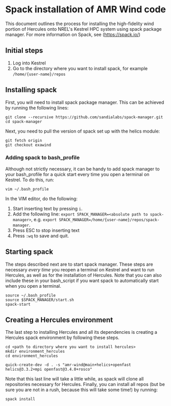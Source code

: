 # Spack installation of AMR Wind code
This document outlines the process for installing the high-fidelity wind portion of Hercules onto NREL's Kestrel HPC system using spack package manager. For more information on Spack, see (https://spack.io/)

## Initial steps
1. Log into Kestrel
2. Go to the directory where you want to install spack, for example `/home/{user-name}/repos`

## Installing spack
First, you will need to install spack package manager. This can be achieved by running the following lines:

```
git clone --recursive https://github.com/sandialabs/spack-manager.git
cd spack-manager
```

Next, you need to pull the version of spack set up with the helics module:

```
git fetch origin
git checkout exawind
```

### Adding spack to bash_profile
Although not strictly necessary, it can be handy to add spack manager to your bash_profile for a quick start every time you open a terminal on Kestrel. To do this, run:

```
vim ~/.bash_profile
```

In the VIM editor, do the following:
1. Start inserting text by pressing `i`.
2. Add the following line: `export SPACK_MANAGER=<absolute path to spack-manager>`, e.g. `export SPACK_MANAGER=/home/{user-name}/repos/spack-manager`.
3. Press ESC to stop inserting text
4. Press `:wq` to save and quit.

## Starting spack
The steps described next are to start spack manager. These steps are necessary _every time_ you reopen a terminal on Kestrel and want to run Hercules, as well as for the installation of Hercules. Note that you can also include these in your bash_script if you want spack to automatically start when you open a terminal.

```
source ~/.bash_profile
source $SPACK_MANAGER/start.sh
spack-start
```

## Creating a Hercules environment
The last step to installing Hercules and all its dependencies is creating a Hercules spack environment by following these steps.

```
cd <path to directory where you want to install hercules>
mkdir environment_hercules
cd environment_hercules

quick-create-dev -d . -s "amr-wind@main+helics+openfast helics@3.3.2+mpi openfast@3.4.0+rosco"
```

Note that this last line will take a little while, as spack will clone all repositories necessary for Hercules. Finally, you can install all repos (but be sure you are not in a rush, because this will take some time!) by running:

```
spack install
```

